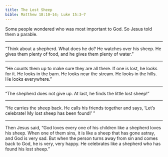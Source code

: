 ```yaml
---
title: The Lost Sheep
bible: Matthew 18:10–14; Luke 15:3–7
---
```


Some people wondered who was
most important to God. So Jesus
told them a parable.

---

“Think about a shepherd. What does
he do? He watches over his sheep.
He gives them plenty of food, and
he gives them plenty of water.”

---

“He counts them up to make sure
they are all there. If one is lost,
he looks for it. He looks in the barn.
He looks near the stream. He looks
in the hills. He looks everywhere.”

---

“The shepherd does not give up.
At last, he finds the little lost sheep!”

---

“He carries the sheep back.
He calls his friends together
and says, ‘Let’s celebrate!
My lost sheep has been found!’ ”

---

Then Jesus said, “God loves every one
of his children like a shepherd loves his
sheep. When one of them sins, it is like
a sheep that has gone astray, and God is
very sad. But when the person turns away
from sin and comes back to God, he is
very, very happy. He celebrates like a
shepherd who has found his lost sheep.”

